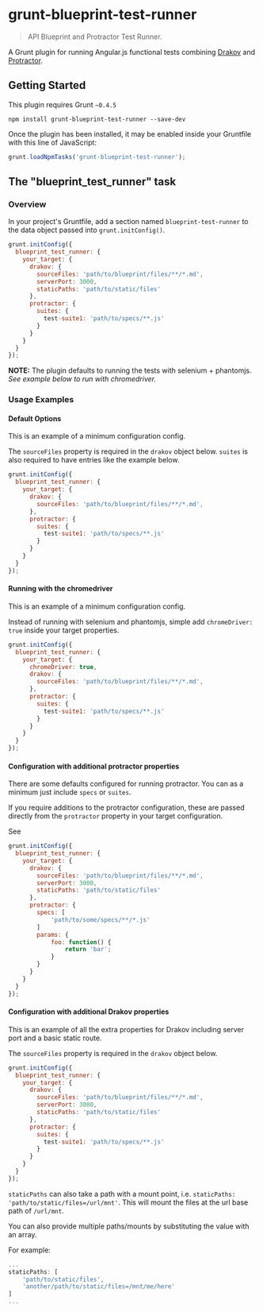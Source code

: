# grunt-blueprint-test-runner

> API Blueprint and Protractor Test Runner.

A Grunt plugin for running Angular.js functional tests combining [Drakov](https://github.com/Aconex/drakov) and [Protractor](https://github.com/angular/protractor).


## Getting Started
This plugin requires Grunt `~0.4.5`

```shell
npm install grunt-blueprint-test-runner --save-dev
```

Once the plugin has been installed, it may be enabled inside your Gruntfile with this line of JavaScript:

```js
grunt.loadNpmTasks('grunt-blueprint-test-runner');
```

## The "blueprint_test_runner" task

### Overview
In your project's Gruntfile, add a section named `blueprint-test-runner` to the data object passed into `grunt.initConfig()`.

```js
grunt.initConfig({
  blueprint_test_runner: {
    your_target: {
      drakov: {
        sourceFiles: 'path/to/blueprint/files/**/*.md',
        serverPort: 3000,
        staticPaths: 'path/to/static/files'
      },
      protractor: {
        suites: {
          test-suite1: 'path/to/specs/**.js'
        }
      }    
    }
  }
});
```

**NOTE:** The plugin defaults to running the tests with selenium + phantomjs. *See example below to run with chromedriver.*

### Usage Examples

#### Default Options
This is an example of a minimum configuration config.

The `sourceFiles` property is required in the `drakov` object below. `suites` is also required to have entries like the example below.

```js
grunt.initConfig({
  blueprint_test_runner: {
    your_target: {
      drakov: {
        sourceFiles: 'path/to/blueprint/files/**/*.md',
      },
      protractor: {
        suites: {
          test-suite1: 'path/to/specs/**.js'
        }
      }    
    }
  }
});
```

#### Running with the chromedriver
This is an example of a minimum configuration config.

Instead of running with selenium and phantomjs, simple add `chromeDriver: true` inside your target properties.

```js
grunt.initConfig({
  blueprint_test_runner: {
    your_target: {
      chromeDriver: true,
      drakov: {
        sourceFiles: 'path/to/blueprint/files/**/*.md',
      },
      protractor: {
        suites: {
          test-suite1: 'path/to/specs/**.js'
        }
      }    
    }
  }
});
```


#### Configuration with additional protractor properties
There are some defaults configured for running protractor. You can as a minimum just include `specs` or `suites`.

If you require additions to the protractor configuration, these are passed directly from the `protractor` property in your target configuration.

See 

```js
grunt.initConfig({
  blueprint_test_runner: {
    your_target: {
      drakov: {
        sourceFiles: 'path/to/blueprint/files/**/*.md',
        serverPort: 3000,
        staticPaths: 'path/to/static/files'
      },
      protractor: {
        specs: [
            'path/to/some/specs/**/*.js'
        ]
        params: {
            foo: function() {
                return 'bar';
            }
        }
      }
    }
  }
});
```


#### Configuration with additional Drakov properties
This is an example of all the extra properties for Drakov including server port and a basic static route.

The `sourceFiles` property is required in the `drakov` object below.

```js
grunt.initConfig({
  blueprint_test_runner: {
    your_target: {
      drakov: {
        sourceFiles: 'path/to/blueprint/files/**/*.md',
        serverPort: 3000,
        staticPaths: 'path/to/static/files'
      },
      protractor: {
        suites: {
          test-suite1: 'path/to/specs/**.js'
        }
      }    
    }
  }
});
```

`staticPaths` can also take a path with a mount point, i.e. `staticPaths: 'path/to/static/files=/url/mnt'`. This will mount the files at the url base path of `/url/mnt`.

You can also provide multiple paths/mounts by substituting the value with an array.

For example:
```js
...
staticPaths: [
    'path/to/static/files',
    'another/path/to/static/files=/mnt/me/here'
]
...
```